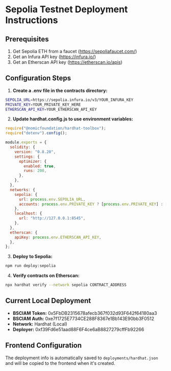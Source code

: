 # Sepolia Testnet Deployment Instructions

## Prerequisites
1. Get Sepolia ETH from a faucet (https://sepoliafaucet.com/)
2. Get an Infura API key (https://infura.io/)
3. Get an Etherscan API key (https://etherscan.io/apis)

## Configuration Steps

1. **Create a .env file in the contracts directory:**
```bash
SEPOLIA_URL=https://sepolia.infura.io/v3/YOUR_INFURA_KEY
PRIVATE_KEY=YOUR_PRIVATE_KEY_HERE
ETHERSCAN_API_KEY=YOUR_ETHERSCAN_API_KEY
```

2. **Update hardhat.config.js to use environment variables:**
```javascript
require("@nomicfoundation/hardhat-toolbox");
require("dotenv").config();

module.exports = {
  solidity: {
    version: "0.8.20",
    settings: {
      optimizer: {
        enabled: true,
        runs: 200,
      },
    },
  },
  networks: {
    sepolia: {
      url: process.env.SEPOLIA_URL,
      accounts: process.env.PRIVATE_KEY ? [process.env.PRIVATE_KEY] : [],
    },
    localhost: {
      url: "http://127.0.0.1:8545",
    },
  },
  etherscan: {
    apiKey: process.env.ETHERSCAN_API_KEY,
  },
};
```

3. **Deploy to Sepolia:**
```bash
npm run deploy:sepolia
```

4. **Verify contracts on Etherscan:**
```bash
npx hardhat verify --network sepolia CONTRACT_ADDRESS
```

## Current Local Deployment
- **BSCIAM Token:** 0x5FbDB2315678afecb367f032d93F642f64180aa3
- **BSCIAM Auth:** 0xe7f1725E7734CE288F8367e1Bb143E90bb3F0512
- **Network:** Hardhat (Local)
- **Deployer:** 0xf39Fd6e51aad88F6F4ce6aB8827279cffFb92266

## Frontend Configuration
The deployment info is automatically saved to `deployments/hardhat.json` and will be copied to the frontend when it's created.
